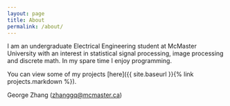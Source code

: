 ```yaml
---
layout: page
title: About
permalink: /about/
---
```


<!-- jekyll serve --drafts -->

<!--
This is the base Jekyll theme. You can find out more info about customizing your Jekyll theme, as well as basic Jekyll usage documentation at [jekyllrb.com](https://jekyllrb.com/)

You can find the source code for the Jekyll new theme at:
{% include icon-github.html username="jekyll" %} /
[minima](https://github.com/jekyll/minima)

You can find the source code for Jekyll at
{% include icon-github.html username="jekyll" %} /
[jekyll](https://github.com/jekyll/jekyll)
--> 

I am an undergraduate Electrical Engineering student at McMaster University with an interest in statistical signal processing, image processing and discrete math. In my spare time I enjoy programming.

You can view some of my projects [here]({{ site.baseurl }}{% link projects.markdown %}).

George Zhang (zhanggq@mcmaster.ca)